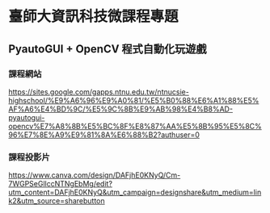 # 臺師大資訊科技微課程專題
## PyautoGUI + OpenCV 程式自動化玩遊戲

### 課程網站
https://sites.google.com/gapps.ntnu.edu.tw/ntnucsie-highschool/%E9%A6%96%E9%A0%81/%E5%B0%88%E6%A1%88%E5%AF%A6%E4%BD%9C/%E5%9C%8B%E9%AB%98%E4%B8%AD-pyautogui-opencv%E7%A8%8B%E5%BC%8F%E8%87%AA%E5%8B%95%E5%8C%96%E7%8E%A9%E9%81%8A%E6%88%B2?authuser=0

### 課程投影片
https://www.canva.com/design/DAFjhE0KNyQ/Cm-7WGPSeGllccNTNgEbMg/edit?utm_content=DAFjhE0KNyQ&utm_campaign=designshare&utm_medium=link2&utm_source=sharebutton

